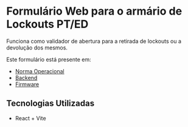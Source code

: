# Formulário Web para o armário de Lockouts PT/ED

Funciona como validador de abertura para a retirada de lockouts ou a devolução dos mesmos.

Este formulário está presente em:

- [Norma Operacional](https://armario-inteligente.vercel.app/assets/norma-CR9JcW56.pdf)
- [Backend](https://github.com/zaiaaa/api_armario_inteligente)
- [Firmware](https://github.com/zaiaaa/armario_inteligente_arduino)

## Tecnologias Utilizadas

- React + Vite


